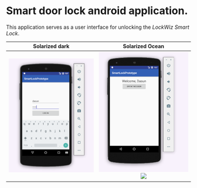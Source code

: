 # Smart door lock android application.

This application serves as a user interface for unlocking the _LockWiz Smart Lock_.

Solarized dark             |  Solarized Ocean
:-------------------------:|:-------------------------:
![welcome screen](./docs/img/2_lockwiz.png "Input") | ![welcome screen](./docs/img/3_lockwiz.png "Logged In")  ![](https://...Dark.png)




 


